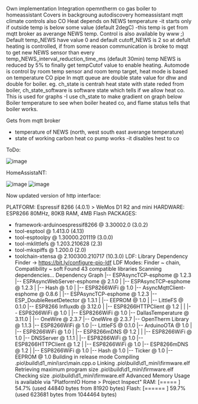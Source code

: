 
Own implementation
Integration opemntherm co gas boiler to homeassistant
Covers in backgroung autodiscovery homeassistant mqtt climate controls also
CO Heat depends on NEWS temperature -it starts only if outside temp is below some value (default 2degC) -this temp is get from mqtt broker as averange NEWS temp.
Control is also available by www ;)
Default temp_NEWS have value 0 and default cutoff_NEWS is 2 so at defult heating is controlled, if from some reason communication is broke to mqqt to get new NEWS sensor than every temp_NEWS_interval_reduction_time_ms (default 30min) temp NEWS is reduced by 5% to finally get tempCutof value to enable heating.
Automode is control by room temp sensor and room temp target, heat mode is based on temperature CO pipe
In mqtt queue are double state value for dhw and double for boiler. eg. ch_state is centrah heat state with state reded from boiler, ch_state_software is software state which tells if we allow heat co. This is used for graphs -I use ch_state to make gradient on graph below Boiler temperature to see when boiler heated co, and flame status tells that boiler works.

Gets from mqtt broker
- temperature of NEWS (north, west south east averange temperature)
- state of working carbon heat co pump works -it disables hest to co


ToDo:

![image](https://user-images.githubusercontent.com/43485433/164272781-76c3ceb3-d773-43dc-bf9c-7fe399e58799.png)

HomeAssistaNT:

![image](https://user-images.githubusercontent.com/43485433/164273022-fdb00038-e56e-4a14-9947-2d9fbffecdc8.png)
![image](https://user-images.githubusercontent.com/43485433/164273183-3ccdbe4d-10ee-48ee-986c-9ee5c221af64.png)

Now updated version of http interface:



PLATFORM: Espressif 8266 (4.0.1) > WeMos D1 R2 and mini
HARDWARE: ESP8266 80MHz, 80KB RAM, 4MB Flash
PACKAGES:
 - framework-arduinoespressif8266 @ 3.30002.0 (3.0.2)
 - tool-esptool @ 1.413.0 (4.13)
 - tool-esptoolpy @ 1.30000.201119 (3.0.0)
 - tool-mklittlefs @ 1.203.210628 (2.3)
 - tool-mkspiffs @ 1.200.0 (2.0)
 - toolchain-xtensa @ 2.100300.210717 (10.3.0)
LDF: Library Dependency Finder -> https://bit.ly/configure-pio-ldf
LDF Modes: Finder ~ chain, Compatibility ~ soft
Found 43 compatible libraries
Scanning dependencies...
Dependency Graph
|-- ESPAsyncTCP-esphome @ 1.2.3
|-- ESPAsyncWebServer-esphome @ 2.1.0
|   |-- ESPAsyncTCP-esphome @ 1.2.3
|   |-- Hash @ 1.0
|   |-- ESP8266WiFi @ 1.0
|-- AsyncMqttClient-esphome @ 0.8.6
|   |-- ESPAsyncTCP-esphome @ 1.2.3
|-- ESP_DoubleResetDetector @ 1.3.1
|   |-- EEPROM @ 1.0
|   |-- LittleFS @ 0.1.0
|-- ESP8266 Influxdb @ 3.12.0
|   |-- ESP8266HTTPClient @ 1.2
|   |   |-- ESP8266WiFi @ 1.0
|   |-- ESP8266WiFi @ 1.0
|-- DallasTemperature @ 3.11.0
|   |-- OneWire @ 2.3.7
|-- OneWire @ 2.3.7
|-- OpenTherm Library @ 1.1.3
|-- ESP8266WiFi @ 1.0
|-- LittleFS @ 0.1.0
|-- ArduinoOTA @ 1.0
|   |-- ESP8266WiFi @ 1.0
|   |-- ESP8266mDNS @ 1.2
|   |   |-- ESP8266WiFi @ 1.0
|-- DNSServer @ 1.1.1
|   |-- ESP8266WiFi @ 1.0
|-- ESP8266HTTPClient @ 1.2
|   |-- ESP8266WiFi @ 1.0
|-- ESP8266mDNS @ 1.2
|   |-- ESP8266WiFi @ 1.0
|-- Hash @ 1.0
|-- Ticker @ 1.0
|-- EEPROM @ 1.0
Building in release mode
Compiling .pio\build\d1_mini\src\main.cpp.o
Linking .pio\build\d1_mini\firmware.elf
Retrieving maximum program size .pio\build\d1_mini\firmware.elf
Checking size .pio\build\d1_mini\firmware.elf
Advanced Memory Usage is available via "PlatformIO Home > Project Inspect"
RAM:   [=====     ]  54.7% (used 44840 bytes from 81920 bytes)
Flash: [======    ]  59.7% (used 623681 bytes from 1044464 bytes)
